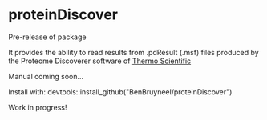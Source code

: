 # proteinDiscover

Pre-release of package

It provides the ability to read results from .pdResult (.msf) files produced by the Proteome Discoverer software of [Thermo Scientific](https://www.thermoscientific.com/)

Manual coming soon...

Install with:   devtools::install_github("BenBruyneel/proteinDiscover")

Work in progress!
